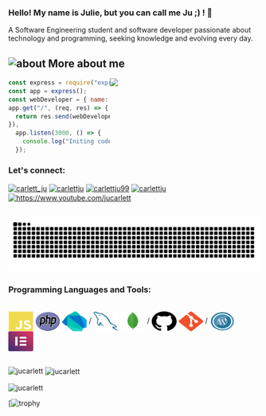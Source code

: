 ### Hello! My name is Julie, but you can call me Ju ;) ! 👋

A Software Engineering student and software developer passionate about technology and programming, seeking knowledge and evolving every day.

## <img width="45" alt="about" src="https://raw.github.com/elizarov/elizarov/master/about.png"> More about me

<img align="right" width="300" src="https://media.giphy.com/media/bZQvimlS7kuGc/giphy.gif?fit=1281%2C716&ssl=1" />

```javascript
const express = require("express");
const app = express();
const webDeveloper = { name: "Julie Carlett", stack: "Full-Stack-Developer" };
app.get("/", (req, res) => {
  return res.send(webDeveloper);
}),
  app.listen(3000, () => {
    console.log("Initing code...");
  });
```
<h3 align="left">Let's connect:</h3>
<p align="left">
<a href="https://twitter.com/carlett_ju" target="blank"><img align="center" src="https://raw.githubusercontent.com/rahuldkjain/github-profile-readme-generator/master/src/images/icons/Social/twitter.svg" alt="carlett_ju" height="30" width="40" /></a>
<a href="https://linkedin.com/in/carlettju" target="blank"><img align="center" src="https://raw.githubusercontent.com/rahuldkjain/github-profile-readme-generator/master/src/images/icons/Social/linked-in-alt.svg" alt="carlettju" height="30" width="40" /></a>
<a href="https://fb.com/carlettju99" target="blank"><img align="center" src="https://raw.githubusercontent.com/rahuldkjain/github-profile-readme-generator/master/src/images/icons/Social/facebook.svg" alt="carlettju99" height="30" width="40" /></a>
<a href="https://instagram.com/carlettju" target="blank"><img align="center" src="https://raw.githubusercontent.com/rahuldkjain/github-profile-readme-generator/master/src/images/icons/Social/instagram.svg" alt="carlettju" height="30" width="40" /></a>
<a href="https://www.youtube.com/jucarlett" target="blank"><img align="center" src="https://raw.githubusercontent.com/rahuldkjain/github-profile-readme-generator/master/src/images/icons/Social/youtube.svg" alt="https://www.youtube.com/jucarlett" height="30" width="40" /></a>
</p>
<br>
<img src ="https://github.com/jucarlett/jucarlett/blob/main/assets/github-contribution-grid-snake.svg"/>

<h3 align="left">Programming Languages and Tools:</h3>

<div style="display: inline_block"><br>
  
  <img src="https://github.com/jucarlett/jucarlett/blob/main/assets/svg-javascript.svg" width="50" height="40" align="center"/>
  <img src="https://github.com/jucarlett/jucarlett/blob/main/assets/svg-php.svg" width="50" height="40" align="center"/>
    <img src="https://github.com/jucarlett/jucarlett/blob/main/assets/svg-dart.svg" width="50" height="40" align="center"/>
  /
  <img src="https://github.com/jucarlett/jucarlett/blob/main/assets/svg-mysql.svg" width="50" height="40" align="center"/>
  <img src="https://github.com/jucarlett/jucarlett/blob/main/assets/svg-mongodb.svg" width="50" height="40" align="center"/>
  /
  <img src="https://github.com/jucarlett/jucarlett/blob/main/assets/svg-github.svg" width="50" height="40" align="center"/>
  <img src="https://github.com/jucarlett/jucarlett/blob/main/assets/svg-git.svg" width="50" height="40" align="center"/>
  /
  <img src="https://github.com/jucarlett/jucarlett/blob/main/assets/svg-wordpress.svg" width="50" height="40" align="center"/>
  <img src="https://github.com/jucarlett/jucarlett/blob/main/assets/svg-elementor.svg" width="50" height="40" align="center"/>
    
</div><br>
<div>

<p><img align="left" src="https://github-readme-stats.vercel.app/api/top-langs?username=jucarlett&show_icons=true&theme=dark&locale=en&layout=compact" alt="jucarlett" /></p>

<p>&nbsp;<img align="center" src="https://github-readme-stats.vercel.app/api?username=jucarlett&show_icons=true&theme=dark&locale=en" alt="jucarlett" /></p>

<p><img align="center" src="https://github-readme-streak-stats.herokuapp.com/?user=jucarlett&theme=dark" alt="jucarlett" /></p>

[![trophy](https://github-profile-trophy.vercel.app/?username=jucarlett&theme=dracula)
</div>










